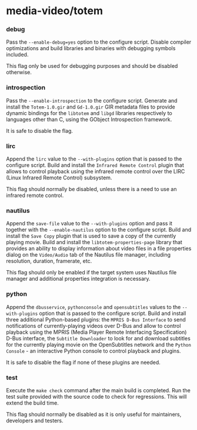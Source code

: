 # media-video/totem

### debug
Pass the `--enable-debug=yes` option to the configure script. Disable compiler optimizations and build libraries and binaries with debugging symbols included.

This flag only be used for debugging purposes and should be disabled otherwise.

### introspection
Pass the `--enable-introspection` to the configure script. Generate and install the `Totem-1.0.gir` and `Gd-1.0.gir` GIR metadata files to provide dynamic bindings for the `libtotem` and `libgd` libraries respectively to languages other than C, using the GObject Introspection framework.

It is safe to disable the flag.

### lirc
Append the `lirc` value to the `--with-plugins` option that is passed to the configure script. Build and install the `Infrared Remote Control` plugin that allows to control playback using the infrared remote control over the LIRC (Linux Infrared Remote Control) subsystem.

This flag should normally be disabled, unless there is a need to use an infrared remote control.

### nautilus
Append the `save-file` value to the `--with-plugins` option and pass it together with the `--enable-nautilus` option to the configure script. Build and install the `Save Copy` plugin that is used to save a copy of the currently playing movie. Build and install the `libtotem-properties-page` library that provides an ability to display information about video files in a file properties dialog on the `Video/Audio` tab of the Nautilus file manager, including resolution, duration, framerate, etc.

This flag should only be enabled if the target system uses Nautilus file manager and additional properties integration is necessary.

### python
Append the `dbusservice`, `pythonconsole` and `opensubtitles` values to the `--with-plugins` option that is passed to the configure script. Build and install three additional Python-based plugins: the `MPRIS D-Bus Interface` to send notifications of currently-playing videos over D-Bus and allow to control playback using the MPRIS (Media Player Remote Interfacing Specification) D-Bus interface, the `Subtitle Downloader` to look for and download subtitles for the currently playing movie on the OpenSubtitles network and the `Python Console` - an interactive Python console to control playback and plugins.

It is safe to disable the flag if none of these plugins are needed.

### test
Execute the `make check` command after the main build is completed. Run the test suite provided with the source code to check for regressions. This will extend the build time.

This flag should normally be disabled as it is only useful for maintainers, developers and testers.
